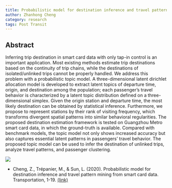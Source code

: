 ```yaml
---
title: Probabilistic model for destination inference and travel pattern mining from smart card data
author: Zhanhong Cheng
category: research
tags: Post Transit
---
```


## Abstract
Inferring trip destination in smart card data with only tap-in control is an important application. Most existing methods estimate trip destinations based on the continuity of trip chains, while the destinations of isolated/unlinked trips cannot be properly handled. We address this problem with a probabilistic topic model. A three-dimensional latent dirichlet allocation model is developed to extract latent topics of departure time, origin, and destination among the population; each passenger’s travel behavior is characterized by a latent topic distribution defined on a three-dimensional simplex. Given the origin station and departure time, the most likely destination can be obtained by statistical inference. Furthermore, we propose to represent stations by their rank of visiting frequency, which transforms divergent spatial patterns into similar behavioral regularities. The proposed destination estimation framework is tested on Guangzhou Metro smart card data, in which the ground-truth is available. Compared with benchmark models, the topic model not only shows increased accuracy but also captures essential latent patterns in passengers’ travel behavior. The proposed topic model can be used to infer the destination of unlinked trips, analyze travel patterns, and passenger clustering.

![](https://smart-transport.github.io/img/projects/Destination_inference.png)

- Cheng, Z., Trépanier, M., & Sun, L. (2020). Probabilistic model for destination inference and travel pattern mining from smart card data. Transportation, 1-19. [(link)](https://doi.org/10.1007/s11116-020-10120-0)



